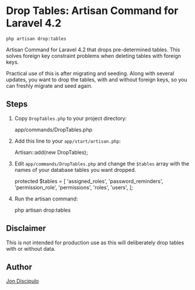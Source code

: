 Drop Tables: Artisan Command for Laravel 4.2
============================================


    php artisan drop:tables
    


Artisan Command for Laravel 4.2 that drops pre-determined tables. This solves foreign key constraint problems when deleting tables with foreign keys.

Practical use of this is after migrating and seeding. Along with several updates, you want to drop the tables, with and without foreign keys, so you can freshly migrate and seed again.




## Steps

1. Copy `DropTables.php` to your project directory:

    app/commands/DropTables.php


2. Add this line to your `app/start/artisan.php`:

    Artisan::add(new DropTables);


3. Edit `app/commands/DropTables.php` and change the `$tables` array with the names of your database tables you want dropped.

    protected $tables = [
        'assigned_roles',
        'password_reminders',
        'permission_role',
        'permissions',
        'roles',
        'users',
    ];


4. Run the artisan command:

    php artisan drop:tables



    
## Disclaimer

This is not intended for production use as this will deliberately drop tables with or without data.




## Author

[Jon Discipulo](http://jondiscipulo.com/)


